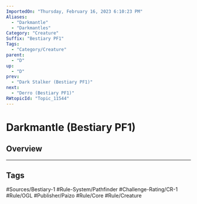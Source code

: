 ```yaml
---
ImportedOn: "Thursday, February 16, 2023 6:10:23 PM"
Aliases:
  - "Darkmantle"
  - "Darkmantles"
Category: "Creature"
Suffix: "Bestiary PF1"
Tags:
  - "Category/Creature"
parent:
  - "D"
up:
  - "D"
prev:
  - "Dark Stalker (Bestiary PF1)"
next:
  - "Derro (Bestiary PF1)"
RWtopicId: "Topic_11544"
---
```

# Darkmantle (Bestiary PF1)
## Overview

---
## Tags
#Sources/Bestiary-1 #Rule-System/Pathfinder #Challenge-Rating/CR-1 #Rule/OGL #Publisher/Paizo #Rule/Core #Rule/Creature

